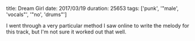 title: Dream Girl
date: 2017/03/19
duration: 25653
tags: ['punk', '"male', 'vocals"', '"no', 'drums"']

I went through a very particular method I saw online to write the melody for this track, but I'm not sure it worked out that well.
